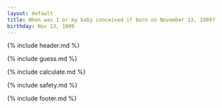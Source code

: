```yaml
---
layout: default
title: When was I or my baby conceived if born on November 13, 1909?
birthday: Nov 13, 1909
---
```


{% include header.md %}

{% include guess.md %}

{% include calculate.md %}

{% include safety.md %}

{% include footer.md %}



